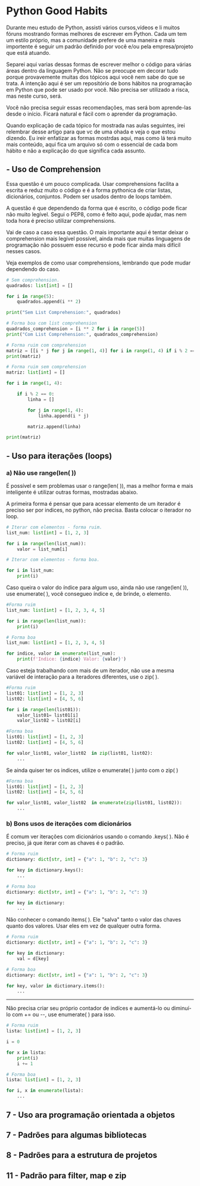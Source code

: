 # Python Good Habits

Durante meu estudo de Python, assisti vários cursos,vídeos e li muitos fóruns mostrando formas melhores de escrever em Python. Cada um tem um estilo próprio, mas a comunidade prefere de uma maneira e mais importente é seguir um padrão definido por você e/ou pela empresa/projeto que está atuando. 

Separei aqui varias dessas formas de escrever melhor o código para várias áreas dentro da linguagem Python. Não se preocupe em decorar tudo porque provavemente muitas dos tópicos aqui você nem sabe do que se trata. A intenção aqui é ser um repositório de bons hábitos na programação em Python que pode ser usado por você. Não precisa ser utilizado a risca, mas neste curso, será.

Você não precisa seguir essas recomendações, mas será bom aprende-las desde o início. Ficará natural e fácil com o aprender da programação. 

Quando explicação de cada tópico for mostrada nas aulas seguintes, irei relembrar desse artigo para que vc de uma ohada e veja o que estou dizendo. Eu ireir enfatizar as formas mostrdas  aqui, mas como lá terá muito mais conteúdo, aqui fica um arquivo só com o essencial de cada bom hábito e não a explicação do que significa cada assunto. 

## - Uso de Comprehension 

Essa questão é um pouco complicada. Usar comprehensions facilita a escrita e reduz muito o código e é a forma pythonica de criar listas, dicionários, conjuntos. Podem ser usados dentro de loops também.

A questão é que dependendo da forma que é escrito, o código pode ficar não muito legível. Segui o PEP8, como é feito aqui, pode ajudar, mas nem toda hora é preciso utilizar comprehensions. 

Vai de caso a caso essa questão. O mais importante aqui é tentar deixar o comprehension mais legível possível, ainda mais que muitas linguagens de programação não possuem esse recurso e pode ficar ainda mais difícil nesses casos.

Veja exemplos de como usar comprehensions, lembrando que pode mudar dependendo do caso.

```python
# Sem comprehension.
quadrados: list[int] = []

for i in range(5):
    quadrados.append(i ** 2)

print("Sem List Comprehension:", quadrados)

# Forma boa com list comprehension
quadrados_comprehension = [i ** 2 for i in range(5)]
print("Com List Comprehension:", quadrados_comprehension)

# Forma ruim com comprehension
matriz = [[i * j for j in range(1, 4)] for i in range(1, 4) if i % 2 == 0]
print(matriz)

# Forma ruim sem comprehension
matriz: list[int] = []

for i in range(1, 4):

    if i % 2 == 0:  
        linha = []

        for j in range(1, 4):
            linha.append(i * j)

        matriz.append(linha)

print(matriz)

```

## - Uso para iterações (loops)

### a) Não use range(len( ))

É possível e sem problemas usar o range(len( )), mas a melhor forma e mais inteligente é utilizar outras formas, mostradas abaixo.

A primeira forma é pensar que para acessar elemento de um iterador é preciso ser por indices, no python, não precisa. Basta colocar o iterador no loop.

```python
# Iterar com elementos - forma ruim.
list_num: list[int] = [1, 2, 3]

for i in range(len(list_num)):
    valor = list_num[i]

# Iterar com elementos - forma boa.

for i in list_num:
    print(i)

```

Caso queira o valor do índice para algum uso, ainda não use range(len( )), use enumerate( ), você consegueo índice e, de brinde, o elemento.

```python
#Forma ruim
list_num: list[int] = [1, 2, 3, 4, 5]

for i in range(len(list_num)):
    print(i)

# Forma boa
list_num: list[int] = [1, 2, 3, 4, 5]

for indice, valor in enumerate(list_num):
    print(f'Indice: {indice} Valor: {valor}')
```

Caso esteja trabalhando com mais de um iterador, não use a mesma variável de interação para a iteradores diferentes, use o zip( ).

```python
#Forma ruim
list01: list[int] = [1, 2, 3]
list02: list[int] = [4, 5, 6]

for i in range(len(list01)):
    valor_list01= list01[i]
    valor_list02 = list02[i]

#Forma boa
list01: list[int] = [1, 2, 3]
list02: list[int] = [4, 5, 6]

for valor_list01, valor_list02  in zip(list01, list02):
    ...

```

Se ainda quiser ter os indices, utilize o enumerate( ) junto com o zip( )

```python
#Forma boa
list01: list[int] = [1, 2, 3]
list02: list[int] = [4, 5, 6]

for valor_list01, valor_list02  in enumerate(zip(list01, list02)):
    ...

```

### b) Bons usos de iterações com dicionários

É comum ver iterações com dicionários usando o comando .keys( ). Não é preciso, já que iterar com as chaves é o padrão.

```python
# Forma ruim
dictionary: dict[str, int] = {"a": 1, "b": 2, "c": 3}

for key in dictionary.keys():
    ...

# Forma boa
dictionary: dict[str, int] = {"a": 1, "b": 2, "c": 3}

for key in dictionary:
    ...

```

Não conhecer o comando items( ). Ele "salva" tanto o valor das chaves quanto dos valores. Usar eles em vez de qualquer outra forma.

```python
# Forma ruim
dictionary: dict[str, int] = {"a": 1, "b": 2, "c": 3}

for key in dictionary:
    val = d[key]

# Forma boa
dictionary: dict[str, int] = {"a": 1, "b": 2, "c": 3}

for key, valor in dictionary.items():
    ...

```

----------------------------------------------------------------------------------------------------------------------------------------------------------------

Não precisa criar seu próprio contador de indíces e aumentá-lo ou diminuí-lo com += ou --, use enumerate( ) para isso.

```python
# Forma ruim
lista: list[int] = [1, 2, 3]

i = 0

for x in lista:
    print(i)
    i += 1

# Forma boa
lista: list[int] = [1, 2, 3]

for i, x in enumerate(lista):
    ...

```



## 7 - Uso ara programação orientada a objetos

## 7 - Padrões para algumas bibliotecas

## 8 - Padrões para a estrutura de projetos

## 11 - Padrão para filter, map e zip
